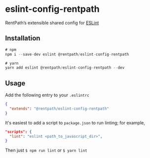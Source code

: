 # eslint-config-rentpath

RentPath’s extensible shared config for [ESLint](http://eslint.org/)

## Installation
```javascript
# npm
npm i --save-dev eslint @rentpath/eslint-config-rentpath

# yarn
yarn add eslint @rentpath/eslint-config-rentpath --dev
```

## Usage
Add the following entry to your `.eslintrc`
```json
{
  "extends": "@rentpath/eslint-config-rentpath"
}
```

It's easiest to add a script to `package.json` to run linting; for example,
```json
"scripts": {
  "lint": "eslint <path_to_javascript_dir>",
}
```

Then just `$ npm run lint` or `$ yarn lint`
